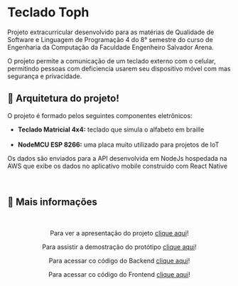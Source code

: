 # Teclado Toph

Projeto extracurricular desenvolvido para as matérias de Qualidade de Software e Linguagem de Programação 4 do 8° semestre do curso de Engenharia da Computação da Faculdade Engenheiro Salvador Arena.

O projeto permite a comunicação de um teclado externo com o celular, permitindo pessoas com deficiencia usarem seu dispositivo móvel com mas segurança e privacidade.

## 🔨 Arquitetura do projeto!

<p>
    O projeto é formado pelos seguintes componentes eletrônicos:
</p>

<ul>
    <li> 
    <strong>Teclado Matricial 4x4:</strong> 
    teclado que simula o alfabeto em braille
    </li>
    <br> 
    <li>
    <strong>NodeMCU ESP 8266:</strong> 
    uma placa muito utilizado para projetos de IoT
    </li>
</ul>

<p>
    Os dados são enviados para a API desenvolvida em NodeJs hospedada na AWS que exibe os dados no aplicativo mobile construido com React Native
</p>

<br>

## 📁 Mais informações
<br>

<p align="center" >
    Para ver a apresentação do projeto <a href='https://docs.google.com/presentation/d/185FHBJvBUaNXR5WTrJH_5H5Y3SdASU9H/edit?usp=sharing&ouid=108578186583288794574&rtpof=true&sd=true'>clique aqui</a>!
</p>

<p align="center">
    Para assistir a demostração do protótipo <a href='https://youtu.be/A2WUU9JwQwo'>clique aqui</a>!
</p>

<p align="center">
    Para acessar co código do Backend <a href='https://github.com/NeoSonoda/api-toph'>clique aqui</a>!
</p>

<p align="center">
    Para acessar co código do Frontend <a href='https://github.com/Lara-Vitoria/tecladoToph_front'>clique aqui</a>!
</p>
